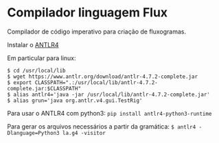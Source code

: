 # Compilador linguagem Flux

Compilador de código imperativo para criação de fluxogramas.

Instalar o [ANTLR4](https://www.antlr.org/)

Em particular para linux:
```
$ cd /usr/local/lib
$ wget https://www.antlr.org/download/antlr-4.7.2-complete.jar
$ export CLASSPATH=".:/usr/local/lib/antlr-4.7.2-complete.jar:$CLASSPATH"
$ alias antlr4='java -jar /usr/local/lib/antlr-4.7.2-complete.jar'
$ alias grun='java org.antlr.v4.gui.TestRig'
```
Para usar o ANTLR4 com python3:
`pip install antlr4-python3-runtime`

Para gerar os arquivos necessários a partir da gramática:
`$ antlr4 -Dlanguage=Python3 la.g4 -visitor`


